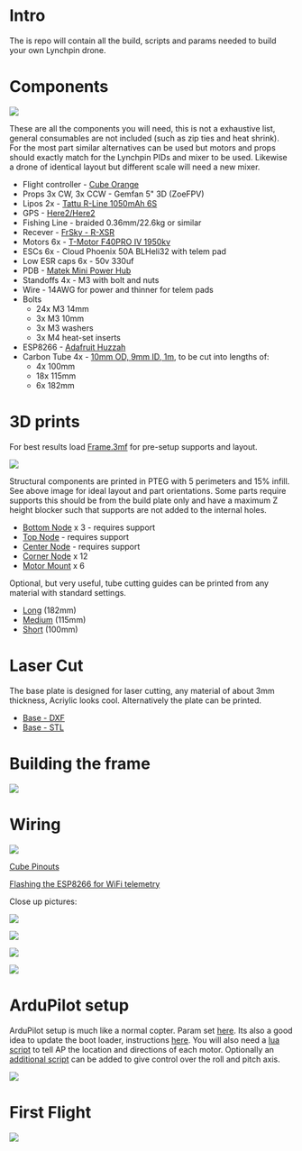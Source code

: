 # Intro
The is repo will contain all the build, scripts and params needed to build your own Lynchpin drone.

# Components

[![](http://img.youtube.com/vi/bsiZ6G9d1Ag/0.jpg)](http://www.youtube.com/watch?v=bsiZ6G9d1Ag "")

These are all the components you will need, this is not a exhaustive list, general consumables are not included (such as zip ties and heat shrink). For the most part similar alternatives can be used but motors and props should exactly match for the Lynchpin PIDs and mixer to be used. Likewise a drone of identical layout but different scale will need a new mixer.

* Flight controller - [Cube Orange](https://cubepilot.org/#/cube/features)
* Props 3x CW, 3x CCW - Gemfan 5" 3D (ZoeFPV)
* Lipos 2x - [Tattu R-Line 1050mAh 6S](https://www.genstattu.com/ta-rl3-120c-1050-6s1p.html)
* GPS - [Here2/Here2](https://cubepilot.org/#/here/here3)
* Fishing Line - braided 0.36mm/22.6kg or similar
* Recever - [FrSky - R-XSR](https://www.frsky-rc.com/product/r-xsr/)
* Motors 6x - [T-Motor F40PRO IV 1950kv](https://store-en.tmotor.com/goods.php?id=1011)
* ESCs 6x - Cloud Phoenix 50A BLHeli32 with telem pad
* Low ESR caps 6x - 50v 330uf
* PDB - [Matek Mini Power Hub](http://www.mateksys.com/?portfolio=hub5v12v)
* Standoffs 4x - M3 with bolt and nuts
* Wire - 14AWG for power and thinner for telem pads
* Bolts
    * 24x M3 14mm
    * 3x M3 10mm
    * 3x M3 washers
    * 3x M4 heat-set inserts
* ESP8266 - [Adafruit Huzzah](https://www.adafruit.com/product/2471)
* Carbon Tube 4x - [10mm OD, 9mm ID, 1m](https://www.easycomposites.co.uk/10mm-9mm-woven-finish-carbon-fibre-tube), to be cut into lengths of:
    * 4x 100mm
    * 18x 115mm
    * 6x 182mm

# 3D prints

For best results load [Frame.3mf](https://github.com/IamPete1/Lynchpin/blob/main/Frame.3mf) for pre-setup supports and layout.

![](https://github.com/IamPete1/Lynchpin/blob/main/Build%20Plate.PNG)

Structural components are printed in PTEG with 5 perimeters and 15% infill. See above image for ideal layout and part orientations. Some parts require supports this should be from the build plate only and have a maximum Z height blocker such that supports are not added to the internal holes.

* [Bottom Node](https://github.com/IamPete1/Lynchpin/blob/main/STLs/Bottom%20Node.stl) x 3 - requires support
* [Top Node](https://github.com/IamPete1/Lynchpin/blob/main/STLs/Top%20Node.stl) - requires support
* [Center Node](https://github.com/IamPete1/Lynchpin/blob/main/STLs/Center%20Node.stl) - requires support
* [Corner Node](https://github.com/IamPete1/Lynchpin/blob/main/STLs/Corner%20Node.stl) x 12
* [Motor Mount](https://github.com/IamPete1/Lynchpin/blob/main/STLs/Motor%20Mount.stl) x 6

Optional, but very useful, tube cutting guides can be printed from any material with standard settings.
* [Long](https://github.com/IamPete1/Lynchpin/blob/main/STLs/long%20guide.stl) (182mm)
* [Medium](https://github.com/IamPete1/Lynchpin/blob/main/STLs/middle%20guide.stl) (115mm)
* [Short](https://github.com/IamPete1/Lynchpin/blob/main/STLs/short%20guide.stl) (100mm)

# Laser Cut

The base plate is designed for laser cutting, any material of about 3mm thickness, Acriylic looks cool. Alternatively the plate can be printed.
* [Base - DXF](https://github.com/IamPete1/Lynchpin/blob/main/base%20plate.dxf)
* [Base - STL](https://github.com/IamPete1/Lynchpin/blob/main/STLs/Base%20Plate.stl)

# Building the frame

[![](http://img.youtube.com/vi/Yiew8CDSbIk/0.jpg)](http://www.youtube.com/watch?v=Yiew8CDSbIk "")

# Wiring

[![](http://img.youtube.com/vi/npzUJ9enRJU/0.jpg)](http://www.youtube.com/watch?v=npzUJ9enRJU "")

[Cube Pinouts](https://docs.cubepilot.org/user-guides/autopilot/the-cube-module-overview)

[Flashing the ESP8266 for WiFi telemetry](https://ardupilot.org/copter/docs/common-esp8266-telemetry.html)

Close up pictures:

![](https://github.com/IamPete1/Lynchpin/blob/main/Wireing%20diagram.jpg)

![](https://github.com/IamPete1/Lynchpin/blob/main/front.jpg)

![](https://github.com/IamPete1/Lynchpin/blob/main/left%20side.jpg)

![](https://github.com/IamPete1/Lynchpin/blob/main/right%20side.jpg)

# ArduPilot setup

ArduPilot setup is much like a normal copter. Param set [here](https://github.com/IamPete1/Lynchpin/blob/main/Lynchpin%20CubeOrange.param). Its also a good idea to update the boot loader, instructions [here](https://ardupilot.org/copter/docs/common-bootloader-update.html). You will also need a [lua script](https://github.com/IamPete1/Lynchpin/blob/main/Motors_6DoF_LynchPin.lua) to tell AP the location and directions of each motor. Optionally an [additional script](https://github.com/IamPete1/Lynchpin/tree/main/scripts) can be added to give control over the roll and pitch axis.

[![](http://img.youtube.com/vi/iq5y_lpEIGQ/0.jpg)](http://www.youtube.com/watch?v=iq5y_lpEIGQ "")

# First Flight

[![](http://img.youtube.com/vi/S_C5QSTICfI/0.jpg)](http://www.youtube.com/watch?v=S_C5QSTICfI "")
